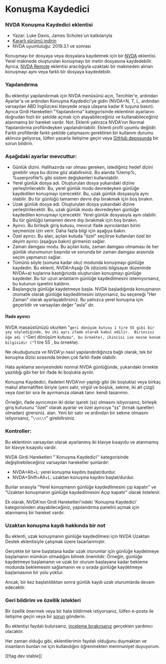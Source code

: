 # Konuşma Kaydedici #

### NVDA Konuşma Kaydedici eklentisi

* Yazar: Luke Davis, James Scholes'un katkılarıyla
* [Kararlı sürümü indirin][1]
* NVDA uyumluluğu: 2019.3.1 ve sonrası

Konuşmayı bir dosyaya veya dosyalara kaydetmek için bir [NVDA][3]
eklentisi. Yerel makinede oluşturulan konuşmayı bir metin dosyasına
kaydedebilir. Ayrıca, [NVDA Remote][5] eklentisi aracılığıyla uzaktaki bir
makineden alınan konuşmayı aynı veya farklı bir dosyaya kaydedebilir.

### Yapılandırma

Bu eklentiyi yapılandırmak için NVDA menüsünü açın, Tercihler'e, ardından
Ayarlar'a ve ardından Konuşma Kaydedici'ye gidin (NVDA+N, T, L, ardından
varsayılan ABD İngilizcesi klavyede oraya ulaşana kadar K tuşuna
basın). Ayrıca Girdi Hareketleri "Yapılandırma" kategorisinde eklentinin
ayarlarını doğrudan hızlı bir şekilde açmak için atayabileceğiniz ve
kullanabileceğiniz atanmamış bir hareket vardır. Not: Eklenti yalnızca
NVDA'nın Normal Yapılandırma profilindeyken yapılandırılabilir. Eklenti
profil uyumlu değildir. Farklı profillerde farklı şekilde çalışmasını
gerektiren bir kullanım durumu aklınıza geliyorsa, lütfen yazarla iletişime
geçin veya [GitHub deposunda][2] bir sorun bildirin.

### Aşağıdaki ayarlar mevcuttur:

* Günlük dizini. Halihazırda var olması gereken, istediğiniz hedef dizini
  girebilir veya bu dizine göz atabilirsiniz. Bu alanda %temp%,
  %userprofile% gibi sistem değişkenleri kullanılabilir.
* Yerel günlük dosya adı. Oluşturulan dosya yukarıdaki dizine
  yerleştirilecektir. Bu, yerel günlük modu devredeyken günlüğe kaydedilen
  konuşmayı içerecektir. Bu, uzak günlük dosyasıyla aynı olabilir. Bu tür
  günlüğü tamamen devre dışı bırakmak için boş bırakın.
* Uzak günlük dosya adı. Oluşturulan dosya yukarıdaki dizine
  yerleştirilecektir. Bu, uzak günlük modu devredeyken günlüğe kaydedilen
  konuşmayı içerecektir. Yerel günlük dosyasıyla aynı olabilir. Bu tür
  günlüğü tamamen devre dışı bırakmak için boş bırakın.
* Ayırıcı. Bu birleşik giriş kutusu, mevcut ifade ayırıcılardan birini
  seçmenize izin verir. Daha fazla bilgi için aşağıya bakın.
* Özel ayırıcı. Bu alan, açılan kutuda "özel" seçilirse kullanılan özel bir
  deyim ayırıcı (aşağıya bakın) girmenizi sağlar.
* Zaman damgası modu. Bu açılan kutu, zaman damgası olmaması ile her günlük
  oturumunun başında ve sonunda bir zaman damgası arasında seçim yapmanızı
  sağlar.
* Tümünü söyle (sonuna kadar oku) modunda konuşmayı günlüğe kaydedin. Bu
  eklenti, NVDA+Aşağı Ok (dizüstü bilgisayar düzeninde NVDA+a) tuşlarına
  bastığınızda oluşturulan konuşmayı günlüğe kaydeder. Bu tür uzun
  anlatıların günlüğe kaydedilmesini istemiyorsanız, bu kutunun işaretini
  kaldırın.
* Başlangıçta günlüğe kaydetmeye başla. NVDA başladığında konuşmanın
  otomatik olarak günlüğe kaydedilmesini istiyorsanız, bu seçeneği "Her
  Zaman" olarak ayarlayabilirsiniz. Bu yalnızca yerel konuşma için
  geçerlidir ve varsayılan değer "asla" dır.

#### İfade ayırıcı

NVDA masaüstünüzü okurken "`geri dönüşüm kutusu 1 tire 55 gibi bir şey
söylediğinde, bu iki ayrı ifade olarak kabul edilir.  Birincisi öğe adı
("`Geri dönüşüm kutusu`", bu örnekte), ikincisi ise nesne konum bilgisidir
("`1 tire 55`, bu örnekte).

Ne okuduğunuza ve NVDA'yı nasıl yapılandırdığınıza bağlı olarak, tek bir
konuşma dizisi sırasında birden çok farklı ifade olabilir.

Hata ayıklama seviyesindeki normal NVDA günlüğünde, yukarıdaki örnekte
yazıldığı gibi her bir ifade iki boşlukla ayrılır.

Konuşma Kaydedici, ifadeleri NVDA'nın yaptığı gibi (iki boşlukla) veya
birkaç makul alternatiften biriyle (yeni satır, virgül ve boşluk, sekme, iki
alt çizgi) veya özel bir sıra ile ayırmanıza olanak tanır. kendi tasarımın.

Örneğin, ifade ayırıcınızın iki dolar işareti (`$$`) olmasını istiyorsanız,
birleşik giriş kutusunu "özel" olarak ayarlar ve özel ayırıcıya "`$$`"
(tırnak işaretleri olmadan) girersiniz. alan. Yeni bir satır ve ardından bir
sekme olmasını istiyorsanız, "`\\n\\t`" girebilirsiniz.

### Kontroller:

Bu eklentinin varsayılan olarak ayarlanmış iki klavye kısayolu ve atanmamış
bir klavye kısayolu vardır.

NVDA Girdi Hareketleri "`Konuşma Kaydedici'' kategorisinde
değiştirebileceğiniz varsayılan hareketler şunlardır:

* NVDA+Alt+L: yerel konuşma kaydını başlat/durdur.
* NVDA+Shift+Alt+L: uzaktan konuşma kaydını başlat/durdur.

Bunlar sırasıyla "Yerel konuşmanın günlüğe kaydedilmesini çıp kapatır" ve
"Uzaktan konuşmanın günlüğe kaydedilmesini Açıp kapatır" olarak listelenir.

Ek olarak, NVDA'nın Girdi Hareketleri'ndeki 'Konuşma Kaydedici'
kategorisinden atayabileceğiniz, yapılandırma panelini açmak için atanmamış
bir hareket vardır.

### Uzaktan konuşma kaydı hakkında bir not

Bu eklenti, uzak konuşmanın günlüğe kaydedilmesi için NVDA Uzaktan Destek
eklentisiyle çalışmak üzere tasarlanmıştır.

Gerçekte bir tane başlatana kadar uzak oturumlar için günlüğe kaydetmeye
başlamanın mümkün olmadığını bilmek önemlidir. Örneğin, günlüğe kaydetmeye
başlamanın ve uzak bir oturum başlayana kadar bekleme modunda beklemesini
sağlamanın ve o sırada günlüğe kaydetmeye başlamasının bir yolu yoktur.

Ancak, bir kez başlatıldıktan sonra günlük kaydı uzak oturumlarda devam
edecektir.

### Geri bildirim ve özellik istekleri

Bir özellik önermek veya bir hata bildirmek istiyorsanız, lütfen e-posta ile
iletişime geçin veya bir [sorun][2] gönderin.

Bu eklentiyi faydalı bulursanız, [inceleme bırakırsanız][4]  gerçekten
yardımcı olacaktır.

Her zaman olduğu gibi, eklentilerimin faydalı olduğunu duymaktan ve
insanların bunları ne için kullandığını öğrenmekten memnuniyet duyuyorum.

[[!tag dev stable]]

[1]: https://www.nvaccess.org/addonStore/legacy?file=speechLogger

[2]: https://github.com/opensourcesys/speechLogger/issues/new

[3]: https://nvaccess.org/

[4]: https://github.com/nvaccess/addon-datastore/discussions/2636

[5]: https://nvdaremote.com/
